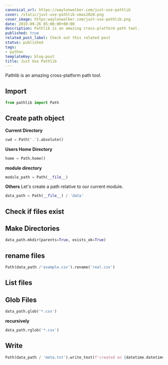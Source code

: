 ```yaml
---
canonical_url: https://waylonwalker.com/just-use-pathlib
cover: /static/just-use-pathlib-xmas2020.png
cover_image: https:waylonwalker.com/just-use-pathlib.png
date: 2019-09-26 05:00:00+00:00
description: Pathlib is an amazing cross-platform path tool.
published: true
related_post_label: Check out this related post
status: published
tags:
- python
templateKey: blog-post
title: Just Use Pathlib
---
```


Pathlib is an amazing cross-platform path tool.

## Import

```python
from pathlib import Path
```

## Create path object

**Current Directory**

```python
cwd = Path('.').absolute()
```

**Users Home Directory**

```python
home = Path.home()
```

**module directory**

```python
module_path = Path(__file__)
```

**Others**
Let's create a path relative to our current module.

```python
data_path = Path(__file__) / 'data'
```

## Check if files exist

## Make Directories

```python
data_path.mkdir(parents=True, exists_ok=True)
```

## rename files

```python
Path(data_path /'example.csv').rename('real.csv')
```

## List files

## Glob Files

```python
data_path.glob('*.csv')
```

**recursively**

```python
data_path.rglob('*.csv')
```

## Write

```python
Path(data_path / 'meta.txt').write_text(f'created on {datetime.datetime.today()})
```